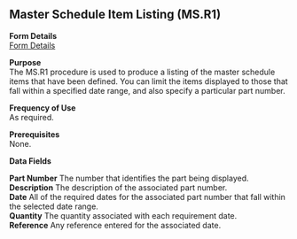 ##  Master Schedule Item Listing (MS.R1)

<PageHeader />

**Form Details**  
[ Form Details ](MS-R1-1/README.md)   

**Purpose**  
The MS.R1 procedure is used to produce a listing of the master schedule items
that have been defined. You can limit the items displayed to those that fall
within a specified date range, and also specify a particular part number.

**Frequency of Use**  
As required.

**Prerequisites**  
None.

**Data Fields**

**Part Number** The number that identifies the part being displayed.  
**Description** The description of the associated part number.  
**Date** All of the required dates for the associated part number that fall
within the selected date range.  
**Quantity** The quantity associated with each requirement date.  
**Reference** Any reference entered for the associated date.  
  
<badge text= "Version 8.10.57" vertical="middle" />

<PageFooter />